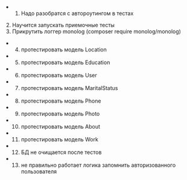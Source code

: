 + 1) Надо разобратся с автороутингом в тестах
2) Научится запускать приемочные тесты
3) Прикрутить логгер monolog (composer require monolog/monolog)
+ 4) протестировать модель Location
+ 5) протестировать модель Education
+ 6) протестировать модель User
+ 7) протестировать модель MaritalStatus
+ 8) протестировать модель Phone
+ 9) протестировать модель Photo
+ 10) протестировать модель About
+ 11) протестировать модель Work
+ 12) БД не очищается после тестов
+ 13) не правильно работает логика запомнить авторизованного пользователя
